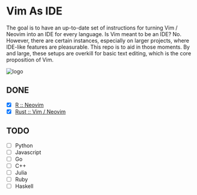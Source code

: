 # Vim As IDE

The goal is to have an up-to-date set of instructions for turning Vim / Neovim into an IDE for every language. Is Vim meant to be an IDE? No. However, there are certain instances, especially on larger projects, where IDE-like features are pleasurable. This repo is to aid in those moments. By and large, these setups are overkill for basic text editing, which is the core proposition of Vim.

![logo](https://i.imgur.com/GOKJVhR.png)

## DONE

- [x] [R :: Neovim](https://github.com/beigebrucewayne/Vim-IDE-4-All/blob/master/R-neovim.md)
- [x] [Rust :: Vim / Neovim](https://github.com/beigebrucewayne/Vim-IDE-4-All/blob/master/Rust-vim-neovim.md)

## TODO

- [ ] Python
- [ ] Javascript
- [ ] Go
- [ ] C++
- [ ] Julia
- [ ] Ruby
- [ ] Haskell
